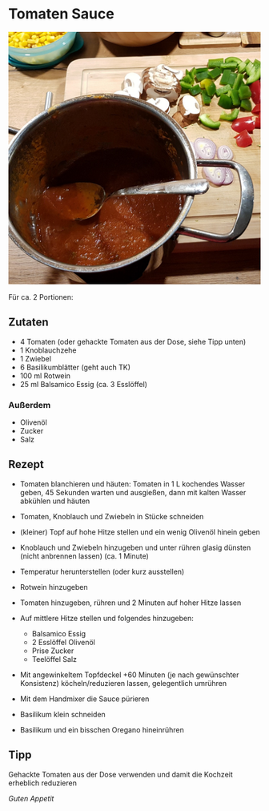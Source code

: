 # Tomaten Sauce

![img](imgs/Tomaten_Sauce.jpg)

Für ca. 2 Portionen:

## Zutaten
- 4 Tomaten (oder gehackte Tomaten aus der Dose, siehe Tipp unten)
- 1 Knoblauchzehe
- 1 Zwiebel
- 6 Basilikumblätter (geht auch TK)
- 100 ml Rotwein
- 25 ml Balsamico Essig (ca. 3 Esslöffel)

### Außerdem
- Olivenöl
- Zucker
- Salz

## Rezept
- Tomaten blanchieren und häuten: 
Tomaten in 1 L kochendes Wasser geben, 45 Sekunden warten und ausgießen, dann mit kalten Wasser abkühlen und häuten

- Tomaten, Knoblauch und Zwiebeln in Stücke schneiden

- (kleiner) Topf auf hohe Hitze stellen und ein wenig Olivenöl hinein geben

- Knoblauch und Zwiebeln hinzugeben und unter rühren glasig dünsten (nicht anbrennen lassen) (ca. 1 Minute)

- Temperatur herunterstellen (oder kurz ausstellen)

- Rotwein hinzugeben

- Tomaten hinzugeben, rühren und 2 Minuten auf hoher Hitze lassen

- Auf mittlere Hitze stellen und folgendes hinzugeben:
  - Balsamico Essig
  - 2 Esslöffel Olivenöl
  - Prise Zucker
  - Teelöffel Salz

- Mit angewinkeltem Topfdeckel +60 Minuten (je nach gewünschter Konsistenz) köcheln/reduzieren lassen, gelegentlich umrühren

- Mit dem Handmixer die Sauce pürieren

- Basilikum klein schneiden

- Basilikum und ein bisschen Oregano hineinrühren

## Tipp
Gehackte Tomaten aus der Dose verwenden und damit die Kochzeit erheblich reduzieren


*Guten Appetit*
